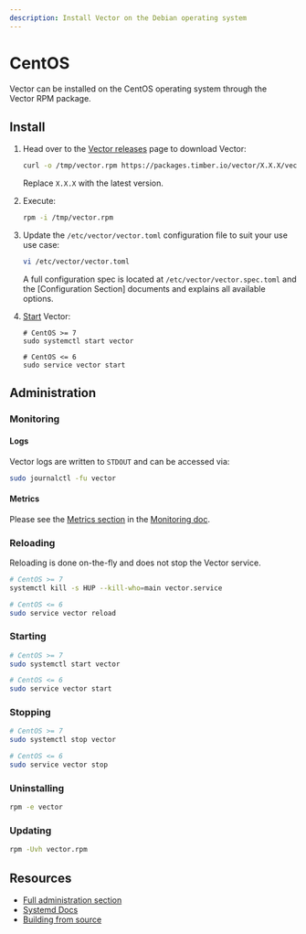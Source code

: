 ```yaml
---
description: Install Vector on the Debian operating system
---
```


# CentOS

Vector can be installed on the CentOS operating system through the \
Vector RPM package.

## Install

1. Head over to the [Vector releases][releases] page to download Vector:

    ```bash
    curl -o /tmp/vector.rpm https://packages.timber.io/vector/X.X.X/vector-vX.X.X-x86_64.rpm
    ```

    Replace `X.X.X` with the latest version.

2. Execute:

    ```bash
    rpm -i /tmp/vector.rpm
    ```

3. Update the `/etc/vector/vector.toml` configuration file to suit your use
   use case:

   ```bash
   vi /etc/vector/vector.toml
   ```

   A full configuration spec is located at `/etc/vector/vector.spec.toml`
   and the [Configuration Section] documents and explains all available
   options.

4. [Start](#starting) Vector:

    ```base
    # CentOS >= 7
    sudo systemctl start vector

    # CentOS <= 6
    sudo service vector start
    ```

## Administration

### Monitoring

#### Logs

Vector logs are written to `STDOUT` and can be accessed via:

```bash
sudo journalctl -fu vector
```

#### Metrics

Please see the [Metrics section][metrics] in the [Monitoring doc][monitoring].

### Reloading

Reloading is done on-the-fly and does not stop the Vector service.

```bash
# CentOS >= 7
systemctl kill -s HUP --kill-who=main vector.service

# CentOS <= 6
sudo service vector reload
```

### Starting

```bash
# CentOS >= 7
sudo systemctl start vector

# CentOS <= 6
sudo service vector start
```

### Stopping

```bash
# CentOS >= 7
sudo systemctl stop vector

# CentOS <= 6
sudo service vector stop
```

### Uninstalling

```bash
rpm -e vector
```

### Updating

```bash
rpm -Uvh vector.rpm
```

## Resources

* [Full administration section][administration]
* [Systemd Docs][systemd]
* [Building from source][build_from_source]


[administration]: /usage/administration/README.md
[build_from_source]: ../build-from-source.md
[metrics]: /usage/administration/monitoring.md#metrics
[monitoring]: /usage/administration/monitoring.md
[releases]: https://github.com/timberio/vector/releases
[systemd]: https://wiki.debian.org/systemd